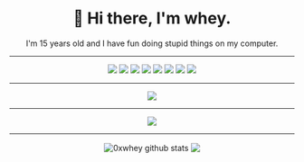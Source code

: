 <h1 align='center'>
  🌙 Hi there, I'm whey.
</h1>

<p align='center'>
  I'm 15 years old and I have fun doing stupid things on my computer.
</p>

<hr>

<p align='center'>
  <img src="https://img.shields.io/badge/c++%20-%2300599C.svg?&style=for-the-badge&logo=c%2B%2B&ogoColor=white"/>
  <img src="https://img.shields.io/badge/java-%23ED8B00.svg?&style=for-the-badge&logo=java&logoColor=white"/>
  <img src="https://img.shields.io/badge/python%20-%2314354C.svg?&style=for-the-badge&logo=python&logoColor=white"/> 
  <img src="https://img.shields.io/badge/go-%2300ADD8.svg?&style=for-the-badge&logo=go&logoColor=white"/>
  <img src="https://img.shields.io/badge/node.js%20-%2343853D.svg?&style=for-the-badge&logo=node.js&logoColor=white"/>
  <img src="https://img.shields.io/badge/javascript%20-%23323330.svg?&style=for-the-badge&logo=javascript&logoColor=%23F7DF1E"/>
  <img src="https://img.shields.io/badge/shell_script%20-%23121011.svg?&style=for-the-badge&logo=gnu-bash&logoColor=white"/>
  <img src="https://img.shields.io/badge/php-%23777BB4.svg?&style=for-the-badge&logo=php&logoColor=white"/>  
</p>

<hr>

<p align='center'>
  <img src="https://img.shields.io/badge/whey%239310%20-%237289DA.svg?&style=for-the-badge&logo=discord&logoColor=white"/>    
</p>

<hr>

<p align='center'>
<img src="https://i.imgur.com/rXYxFE9.gif"/>
</p>

<hr>

<p align='center'>
  <img align="center" src="https://github-readme-stats.vercel.app/api?username=0xwhey&show_icons=true&include_all_commits=true&theme=radical" alt="0xwhey github stats" />
  <img align="center" src="https://github-readme-stats.vercel.app/api/top-langs/?username=0xwhey&layout=compact&theme=radical" />
</p>
